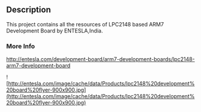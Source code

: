 ## Description ##
This project contains all the resources of LPC2148 based ARM7 Development Board by ENTESLA,India.
### More Info ###
http://entesla.com/development-board/arm7-development-boards/lpc2148-arm7-development-board

![http://entesla.com/image/cache/data/Products/lpc2148%20development%20board%20flyer-900x900.jpg](http://entesla.com/image/cache/data/Products/lpc2148%20development%20board%20flyer-900x900.jpg)